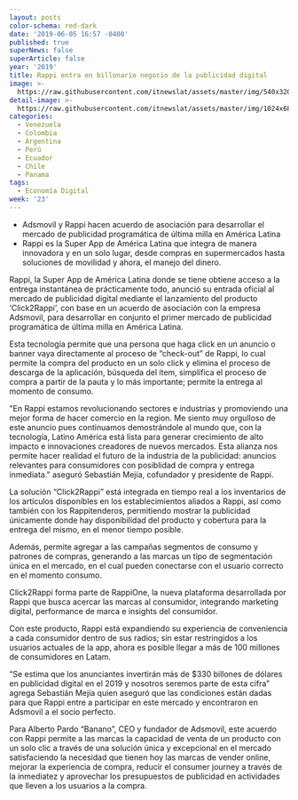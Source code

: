 ```yaml
---
layout: posts
color-schema: red-dark
date: '2019-06-05 16:57 -0400'
published: true
superNews: false
superArticle: false
year: '2019'
title: Rappi entra en billonario negocio de la publicidad digital
image: >-
  https://raw.githubusercontent.com/itnewslat/assets/master/img/540x320/Adsmovil-p.jpg
detail-image: >-
  https://raw.githubusercontent.com/itnewslat/assets/master/img/1024x680/Adsmovil-g.jpg
categories:
  - Venezuela
  - Colombia
  - Argentina
  - Perú
  - Ecuador
  - Chile
  - Panama
tags:
  - Economía Digital
week: '23'
---
```

- Adsmovil y Rappi hacen acuerdo de asociación para desarrollar el mercado de publicidad programática de última milla en América Latina
- Rappi es la Super App de América Latina que integra de manera innovadora y en un solo lugar, desde compras en supermercados hasta soluciones de movilidad y ahora, el manejo del dinero.

Rappi, la Super App de América Latina donde se tiene obtiene acceso a la entrega instantánea de prácticamente todo, anunció su entrada oficial al mercado de publicidad digital mediante el lanzamiento del producto ‘Click2Rappi’, con base en un acuerdo de asociación con la empresa Adsmovil, para desarrollar en conjunto el primer mercado de publicidad programática de última milla en América Latina.

Esta tecnología permite que una persona que haga click en un anuncio o banner vaya directamente al proceso de “check-out” de Rappi, lo cual permite la compra del producto en un solo click y elimina el proceso de descarga de la aplicación, búsqueda del ítem, simplifica el proceso de compra a partir de la pauta y lo más importante; permite la entrega al momento de consumo.

"En Rappi estamos revolucionando sectores e industrias y promoviendo una mejor forma de hacer comercio en la region. Me siento muy orgulloso de este anuncio pues continuamos demostrándole al mundo que, con la tecnología, Latino América está lista para generar crecimiento de alto impacto e innovaciones creadores de nuevos mercados. Esta alianza nos permite hacer realidad el futuro de la industria de la publicidad: anuncios relevantes para consumidores con posiblidad de compra y entrega inmediata." aseguró Sebastián Mejía, cofundador y presidente de Rappi. 

La solución “Click2Rappi” está integrada en tiempo real a los inventarios de los artículos disponibles en los establecimientos aliados a Rappi, así como también con los Rappitenderos, permitiendo mostrar la publicidad únicamente donde hay disponibilidad del producto y cobertura para la entrega del mismo, en el menor tiempo posible.

Además, permite agregar a las campañas segmentos de consumo y patrones de compras, generando a las marcas un tipo de segmentación única en el mercado, en el cual pueden conectarse con el usuario correcto en el momento consumo.

Click2Rappi forma parte de RappiOne, la nueva plataforma desarrollada por Rappi que busca acercar las marcas al consumidor, integrando marketing digital, performance de marca e insights del consumidor. 

Con este producto, Rappi está expandiendo su experiencia de conveniencia a cada consumidor dentro de sus radios; sin estar restringidos a los usuarios actuales de la app, ahora es posible llegar a más de 100 millones de consumidores en Latam. 

“Se estima que los anunciantes invertirán más de $330 billones de dólares en publicidad digital en el 2019 y nosotros seremos parte de esta cifra” agrega Sebastián Mejía quien aseguró que las condiciones están dadas para que Rappi entre a participar en este mercado y encontraron en Adsmovil a el socio perfecto.

Para Alberto Pardo “Banano”, CEO y fundador de Adsmovil, este acuerdo con Rappi permite a las marcas la capacidad de venta de un producto con un solo clic a través de una solución única y excepcional en el mercado satisfaciendo la necesidad que tienen hoy las marcas de vender online, mejorar la experiencia de compra, reducir el consumer journey a través de la inmediatez y aprovechar los presupuestos de publicidad en actividades que lleven a los usuarios a la compra.  
